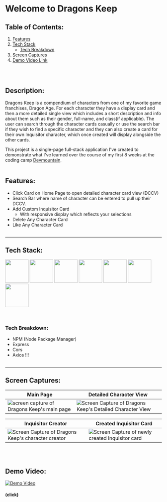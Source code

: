 Welcome to Dragons Keep
======

## Table of Contents:
1. [Features](#features)
2. [Tech Stack](#tech-stack)
    -  [Tech Breakdown](#tech-breakdown)
3. [Screen Captures](#screen-captures)
4. [Demo Video Link](#demo-video)

<br></br>

## Description:
Dragons Keep is a compendium of characters from one of my favorite game franchises, Dragon Age. 
For each character they have a display card and then a more detailed single view which includes a short description and info about them such as their gender, full-name, and class(if applicable). The user can search through the character cards casually or use the search bar if they wish to find a specific character and they can also create a card for their own Inquisitor character, which once created will display alongside the other cards. 

This project is a single-page full-stack application I've created to demonstrate what I've learned over the course of my first 8 weeks at the coding camp [Devmountain][dev]. 
<br></br>

## Features:

- Click Card on Home Page to open detailed character card view (DCCV)
- Search Bar where name of character can be entered to pull up their DCCV.
- Add Custom Inquisitor Card
  - With responsive display which reflects your selections
- Delete Any Character Card
- Like Any Character Card
<br></br>

---

## Tech Stack:

<div>
<img id="JS" src="https://lh3.googleusercontent.com/pLZhTBUwkC-pMiz6QsCmgKJoKGkhATslZydF9Z3PBc8fRenB-aC-QAvoMcgpBJhggK7pAaGJETziQwhUqGRGvhKMszXNblG2kPVuIMQV0ZV7RhJrgb3s6cjo72QpKGqddGJasByOQPt5_dnMGaszw-ckg0wtlXpMUHLy_O53LHAbqOdvW6O3ZINzHaJWA50phvFDBrv-k8hOkR8djfLVEWVbietAB0OlCvZp_ZVToTXfJMdhg35hl42jmGKwNntjaPxoUTdvdHJ0W_mtLOUSjU_uSsxy3Qum9_l4X_8MLZQ_-5_qzOdTk7YjDJeRZzAlZPzm0FB-6welwihSE18bPJBfTPZwUaBLGygThER9LzXAlxxoe-UZQ5OKMj60sq0dRgzFtRxlDZUZFLq6QWM8BHJgQYI110d1cVEIruEuWAQdt5hKesJig3uc286tFcfmpHTm8Bly48OFKvuC5hAkPkgvLJIu_f4zimWEw3Vv0eXCf4nrwwkI6thRoEJ89cbpBgTW90uA2p8cIzOROYWO2AKD6iQAFAfo-ucEN6IIRZs7I-qhHc6ZOCp0otLPcSAyha3Fdy-zrS-egxzbecFdVfvtsbig6sIr0xmkNrIfsc9KenVHenywpJ1XV2Jaluw7MI5U7dz_f6IDK0PWxQIIahMwI_bXGG-zji33dB-MRXAYeeI34kJoBPT7itwUPThNf53upb2nOjw_BtBWGP45AvUUNVohWKoJVvpkuAcuSJ-vBPwkjiibLja0jViM6IdMGZeYVe95EbLK_IqM_ikpH5uXQQkhB6nI6_Xm0Q03M6-uqho0C1p9LWO_BgxqENUsZeftnJArKV2yGDSCflkoIDzzTDmMbJXZeySufOec70UpDpzygXPHusHFiZF7itwY0hrdmPRviRXxuAa5xQjyQqhfnQUE9Jjp3vliAMkfHlng=s228-no?authuser=0" width="75px"> <img id="HTML" src="https://lh3.googleusercontent.com/yFRuru5ai9GnAkc7IyyrPbhhpxy8WVaFh_9nfywf5wliNo641ZsGzyIdv2QhhnJxxCwlye4CYiRoW3pJIJQkC0odxagSdarNojtdazZvbW2zfmZaqvf0_UC_YoMi9XDAv1pR-nMTRZu0O-loyBCn5-j7AuffeV2-9ikoEiFRoTaYsXgFjsIwyOTrm8tJX8AUG2LI9OlgvZmYd0cNL-sZXBZyz2in8YXLmQu0epmLnJHFG6odFLUtvgpXJhGjiXsHjxIDXAhNovQ8XWFwIDYTA_4onF4MUSKGZvgn1VSYxnAz9rwfNt5Er_rK7Yj-8PsdvhQA46TTlnq4Jc7GOGXEphn9fMKDShrFcixYfmmurWLaoIktXcG2wVKTYwzYeB1KOe5z89pE8uH4aGgc-W0-V-0ysTjyK9kafXgHbIhfMliDJuFUvBnAwyL2GXZ-8wDZ2w80ih1Q5rrn2gcVJIgTOukf8hx9wCZQN45iOQGSsrnv7nQrMoQ9gSLj98NGbUqtdc6_4oe35_J1ZdKrrI7e5_Yb7WO462KU2FPHPEEqNBC5ffgE04teOGp33U8ju2OxLnukZWefirqxC9DGhF3IVCaXyANETosxpQ9G1W2tFZQa28ufJlDjTwSoGqSBHKuBguoovxItcaHyFq5kf2V1QLM-Rc-nWi6T-JPZQn4CmShLnLK0g3WZM2w77YHt1jNPZMm2BD1pi9kEYGCCB3MTCwCty4xpJ-Cf83Nr7j3L9A0jwbN4sa6ybSwKVWknCCv0J-wNASy-HeM5MQUrtErTN9xZk3e5GKK0oTO_Os1ZcXpp5-Vt9_aKuqLWNb6oaw9YK8dhOezcxwvARZZmD76zTEl29o-gwTx7cKUcfgW_vEw6R1eH7VEZWsaMXd3CkayD1OjsXiKElKLeeUlqx0WYmyni8SDOuGvP1w-xeg1QjjF-=s228-no?authuser=0" width="75px"> <img id="CSS" src="https://lh3.googleusercontent.com/0WFrF-8UEP0EmxgoER-45HfVk1DIwmKdr_k6-c5hLL-fevZ64huqaovCALQ3ltB2uMhOctxo2sNG2t-MdQhoqdhithBBDMJd4DIZeNiOmZlNFeDcdVq6aSFdHAlUtmIMrsZUFnWs7l1aGR2CKqevLEGlKgnMJpDn9dAlLfioz48tXFaQXoVSKymYQ1Ktx3cMTQPr5Q9O94H3ufVtmmP1wWMVVo0lU_v6YI0I0IycrYdh4bnC6lmGJG0zMdDNjhGy-4msgWgIrop_QB5W_dZE5iP-8H7qWwU2aJHsLkcb1EWvwogxghU3CdC9uRvP3-GmbwKqVun_mVrdn7dJDFUXdTt9rK-sV2015XWCYdMnl63cdx2xFXqrz9jVLQzhG-sG6hk1KVfWVWoZxR_czk7erD6UJkCgLbcwtykigjTAlfm7d64GHM2msFsTzCenhoTppJYJXm0P9JpoHX7G296bGL8FNpm9D9Rj4dkeFOcST8TN8TW8UEBuV8Nn3S-tlxgtPgaC0k5pwQlfpkTlAbIrbC4m8j1PEAiDUplGuLv8rZio0h0Eo28bQDyvIoSCOrhq6cWVSIsfKc8_u1g9jHdffUJNCi58ZmlMisgD5OGJHn5_iJGt89TW0PI6J4jHuIOmYPMKdwATOr_1LEw2GelENfr1TkPf5Da0Cetqav7BH3UjaaC0oJajC0BDGZJcX6ntaScjs2Nozx3DejPtjStklxCEKwoNbTgNQUhnRP4VNtmoT0CLIT_03FMJprLM5y_Lapy2OWUNwZTQHyYna0uuTaJdKPX1K6gIa5J6hsDUv3C5Oq45LyMXQ5roRoLs3CMK9oEnVrnInaEsnZfrZyKD63yC2uJb3PjeKawGCgOAkGh8GZu2YunRxPxldsyk9DG_QurAldTol7HmpV7SpC4GwnN31yC2dTw7YXyMkTbpQhT_=s228-no?authuser=0" width="75px"> <img id="json" src="https://lh3.googleusercontent.com/ZX11etEgrNEGxFaBGt0GRXGKYeTtDc6vDcLskSoDDSMIEwr7NyxrZ4_a-8gGTeC9txqQ8oeNZ0MUsvJt-HDL2T-8H53kgV4IXYOXphPG38_1HHINqgjx4qvBgnNWQi_C27Ckr-8LgjTcwPd22MEUhMTuiDTL0wi3zT3-FB-iAYAxOEJkRAjbpUG4dkXmqrbmDaEQMqB9ytoKrtU3jt4NTZ1dQ0VpnT5LbWFIeUvi1HLkzvjP838lOWBh9aNeOGwFMkUZN8ZC3T-8QuuIcFbBf6uCTkbMRv3m8w7byKAG6qs_hpKoy_s3fvNVstTSFL6wxa3xMvbU9IgEkyujb7HjAKJbHU5f3suCt14y0vEl4qKKXgJxHyyRmXn36qvic7Lh7uqVuaZIH7SWzU1itl3wKixSD4souGgRFXhLyqIKm2Y6OxzM9aAn1GjbJWkJI6LIbMV9_rHLuk7EJYuI8KWaqtMFaohcdz4eN18iRSQ3srM_NQlIsBI37PaT3JlRZa8z_Tv-S4EY_6xcgg1JuEk5zvU-F8OcIDCu8KI4rreT8A-O0IteW8swzrC0Gw-PB0mE-eeYSMMI6uRtt5VybgpAhvW_l9FeP5wBbp2JYLvehimINlIhlaz3DkBrK6PA8R1RESoR_eu5PytZrggXGEsOfDWc2n6OqN0zw1ncLmnsIBWxQpMCKu2pCnELD1zN3KMmIfLQIH62QGx8mr6qy3tMPOqdG8UjE8RYfbNWmTHeu8NvKS0n4BjoPxRG_1vUpR3UWP7f0qK2VVLziroQYlRPy5vtRNnizEqKRPh3VjvLAliC1A-Tu6Xse6ddeDTC8-z9smIW9EYSNsGbOS0roBWQugx-jhPJ4opklCvD7MI1Stp-pRKuXX4Vm6k-wd-zbMRvKWwGaNlwCvU8KtI5A7dUbHVXB11fozlOwWWLQK_7EWW3=s228-no?authuser=0" width="75px"> <img id="Axios" src="https://lh3.googleusercontent.com/jEcNXI7-lT1uliE8_a4GR-xvl9H7CGn18G32rgdeJftDXn5t_IbRnb1fcYhMLut7jZ6JCzO9oIJNSfhHiiR2qj7HnnHHXV2ISSFmBXKS0Y01jQvtfu8we_sHqmT4t4g2CNGu87g-sY8iZtS2KeFgIIxcK4FLd-mHi031fVY2K1Q0NGRHJ85ferpfR_qVRYfhz_2_WtAHmT1jcFuXVYAZsLWPwLiZoOFaZHjtNMZUuvQGBXDMOzSfhd8D7sFPKAjtqmhF7tBMarVMQc14QkrZwlMmj5fp_aDFs87VRqYAi1wLoq-uCpDIgBgVSNlhBodqGqd9Wt70wKJlpfaUBEF27xjHOZTSeWPNbWZiv6RZW9bYPL0blgZQsdt4OhDMALo8behoi3viTXbol7x6cGJZmIf-x-Pcnm-Kq3I2u3uF1YJVAI3YqwS0y_nwIuQftCXsJsc08AZ1HN-3AkygrCaVXV7ERJUh7F4A9gDWIfCPl3jMzeO6jRjSanms-kvmFAQ2vFuhoQvX5uC32gE15YpFNkiBl2Vv3k-HNPnFbdKIVIbalUm9bAkd-7sD-rpjWSugCIkt-phjI5ELrlqmEp8ICqRvr1VlZBqwHdoc1szt_eBqT8egHO_uyip4LLAXrSwnfVoV1oamFawBqPoHunMQ0mYS_h6T9yglMb2ygFy3EIF7TzR-9d68HU8qqCopbQN0yFMd-Fi6h4yoYmymmZl_rscFr5DdgThGwJFUIHO5hMMHUS7lV66LBPFCTbj4i3F6mPT6U8J53Ny9uT6H4v_TLHEB_oAbf_VPwd6iEyZ38m_MqYA5w0SXQLSQaZY5nGJBpVAKxkFgXu_cT3LU5YPCJNWsetzrQ087T0hpF4QsXbgY1p7KK25KMnLS0Zkoa6fY5n_sX43c4bp9gNOvgJhspYj2EvKVO1ZibWeHWOS7bIKv=s228-no?authuser=0" width="75px"> <img id="NodeJS" src="https://lh3.googleusercontent.com/gyA515ythOKlzBDkbW4Ob7JpRj8-juTHVIxZ1-XMXGXDAlqMfoZkZZwJLGo28hvkjOo_jz_B0Vfvk3QhF0cknsqLzv7BYMMSdfCQJ-Ny-mljgJaXnMpsDMbKfwJeXvlgX5mBp7AnzNnYPmQhFn7amSo17xhL3R9EfQbFvTKu9VvjsC2B8nK8WBEIPOcVtX37sVSdavpaFiqVLwrd5K6f-c5A9nE_YwJ1hPHWD1FJEiYFuPUo8YH7QN5nV2_h8pElEQNR-0_oMkP9MRPiHP48ytlDn--eqXa3JKL6q1UXclKktyPxf2MAzPshbfQBA5oN0E80YLpzUrvCvMQwSGX1gEkW7QK-BWzOj6GGF1BbEEYECrQdw7lkPoGvFSTpcjvwQ34C3tCgi1E6k0FmN8QnU3Kqt7To2PgM2TfvbvBEMJAkLFLoFxOfjp3zwFYNWIBpCC3Onq_7EBEaTcwcD2tZqHOkNyipnbDj5c2RPpCSu5WpDxgS2Q1PaUJivmBLMCUVCQcGQdq0-96_M_PNAZNygTHu0s4TkPu5Go-k9vXTdn_rXg-7Jwx3VDrFrQ9kowMKbS-wNZZljKHbQPQDFeXYDOmQpJ5EjGoUaEbTLaJR9Fj_DrqUSR4zNGvg8JOp9_NSCrqcTx9y0crt4YphUCE5ienFtBULVqzOj3aKTPQfkJdckt2GiLTp3Kg9CARWOH2C_wxecutnUDPF-W32aFiqo3uELfT_g3jEJzYBdtx2zOExn-TB5navS-znrvHxFxYlmx4RHt2r7ozLDyiv7LMtyJ_JVXjkxRIjkTNkdqTJ7JDke0jTzGHI0aMeAaMzFVk2wbhrN8APmHG-Xt4LagyItmRBi6wZ2oXlttbWuhiJcnGJpn0vsDkw3pbZYYuTvf-euFm3s-uZ3dABOx-dkIO-5TJWI1gtQdR6N1FZF4IsaWGx=s228-no?authuser=0" width="75px"> <img id="NPM" src="https://lh3.googleusercontent.com/BOLR_riuJA8DZfJWreyIUETDugkCDIsjh7hhiAYUyQeuxyYj8US9vQ3U0IkTcE3J1DgTqLsoJ9-L9QF6pmuPADjJzs_GT-BWqauyol0ZLvQPT_zLhYhc6kSCEQ1BOr6an-JBcqBrRQ6eJXWDKD10cEQ9kHACHbs-n0IvzisAo2XQvf2XX7SMDOE40xcBrqUU7J0DnYS4lNAIR3C3_f7HTAa_BM4yMZipA7RaJRONsXBX10AJ0bRHhlYwqeaF1j-hGWCgXVxrjfNbhKphXiZSwrp5jA8ZoqUznli1xt3KoVlBxcQtfVewjp-SNZtLsKssOEzOLh7JcYIps0JyvUGWgozxMRYJ6fLkAie9TwcMfT0uzJEGvGXwuGhmsnZYRvxeS6LlJ8t5TRS6ohuJgUpq4Pe-Ky0OHBadwg5uZB4XNH_37x_VpxDxGOWhwrbR4VkG4yYhOoRrgPetKC0sVWIZ60LlhQJYrtRwYpKGlUSyOORNZ4CTaOcW572M0qoT35lNvfx3cVNvLe5yWmNzimFjnm1qssdgGCF2wuC13XZBXXzNo1m-WkwEjUy3NP4FJVpGcVz08Rdru0YRNmtqg4aZfIZN2IGJ1pH5jWMP1PR0fzJWbTn5Oow2gMAkEGu5p8sXE3xcmGH0_i3sCUY-S5eh6nXDHJRm7U7wzRuhvVTJ2QEDBOozgod_CYWfO6jEEt-aphNKSfkfc1Qu8UR7RqakZonw239eCPOOADwx6eVa06a6ZYlnP92WUtYXR_nWymjpZG_JkcFbJi3ilIU7l7CGZqxgw0mqHH9Pr-Msn6Jd2vITTqEU0LaC9Py8Sav1IAwkHMvoxVu2cXe4129yOpcKMyABwLwfCZnGkTulYrosjlWn0mX26yaLO2-wgkjD0KWanYALg6678Of12bw_4lErF6AKThFtaxvhPdsmNwyMetg2=s228-no?authuser=0" width="75px">
</div>
<br></br>

### Tech Breakdown:
  - NPM (Node Package Manager)
  - Express
  - Cors
  - Axios
  !!!
<br></br>

---

## Screen Captures:

| Main Page | Detailed Character View |
|--|--|
| ![screen capture of Dragons Keep's main page][Main Page] | ![Screen Capture of Dragons Keep's Detailed Character View][Character View] |


|Inquisitor Creator | Created Inquisitor Card |
|--|--|
| ![Screen Capture of Dragons Keep's character creator][Char Creator] | ![Screen Capture of newly created Inquisitor card][Inq View] |
<br></br>

## Demo Video:
[![Demo Video](https://lh3.googleusercontent.com/pw/AL9nZEVG25ySuWmm3golE1-WHsGVOTR5xEWPk1-AHTWLIaNow7CNzISAlgNWHIu3r_IB9EGDuJd4PDgEELzuj4ieRn6oYMDFp9-0PT1zZJKrjyns66vC8BugEb5uAIxd2Wazl1Zc0R8UlzrXUuwvfsBC5ucZ=w1153-h642-no?authuser=0)](https://youtu.be/oBbiBo4XeeU "Project Demo | Dragons Keep")
#### (click)
<br></br>


[Main Page]: https://lh3.googleusercontent.com/pw/AL9nZEXhcua_7L3siRK29mhri-GAj40J5QiEC4mgtEQgqKmPbIa4EPgMpeG9WZxT-5SlKZS-oFttbpauCHLa19kXVocmS3ARWrJwdRUVTmMFi1mThvyAaqmL_8lYBLWLjjr96gJjJ5sFskOR4qGShEn2ezpD=w1180-h662-no?authuser=0

[Character View]: https://lh3.googleusercontent.com/pw/AL9nZEWCKQBMCzZd6FBcv7h7t-OE8qAKyYzUySnZbSvK5DJ5GNNUw_QmfjnD6zY3TDX-Emj8Hy1XKSjebe1pTynHFzjZzVtdISivrQoXIQW_3SdvpfHU3UCSPHiZKskOJ4mS_U_HeNnJ8ZSljazs_SOm9E5I=w1180-h655-no?authuser=0

[Char Creator]: https://lh3.googleusercontent.com/pw/AL9nZEVpJoP78_c_ZDc5CuXkldeVvOLJDk38RyH_5xrVQcaeIXpry5ocQY18xHmn9iw6D3kZYyTreJUoEnAI92wXsVA08dM-gvmd5EXJFuS50fab5JYRZxQELpUiHDTKtouqvDuhuk9Sa-fgvgInrmGoJhEV=w1180-h655-no?authuser=0

[Inq View]: https://lh3.googleusercontent.com/pw/AL9nZEWamDdhv1nBXmfCZNbg3pbhESyep1XyBtxEq9rjBQaCdMV30hMPqJjDBO9X3pJMoQYeU5PruU9AjeCwsBVOgy8t0yRTesaNl6M221saJoLA92VOCpQL9RD0LbaewKQrj-Q8HlRTjFp4RLozfWEk0MVT=w1180-h655-no?authuser=0

[dev]: https://devmountain.com/?utm_source=adwords&utm_medium=ppc&utm_campaign=GoogleAds%20-%20io0_DevMountain%20-%20Struck_Brand%20-%20CON%20-%20CPC&utm_content=570690892069&gclid=Cj0KCQiA7bucBhCeARIsAIOwr-9jiQpL40Z1josMKjNskRtK_TzSSGVB_zedqTIwMHZTt0Hnlt7Y9uoaAnprEALw_wcB&utm_id=12310006501&utm_term=devmountain&campaignid=12310006501&adgroupid=118484441918&adid=570690892069&hsa_acc=7536270230&hsa_cam=12310006501&hsa_grp=118484441918&hsa_ad=570690892069&hsa_src=g&hsa_tgt=kwd-300980390522&hsa_kw=devmountain&hsa_mt=e&hsa_net=adwords&hsa_ver=3

[JS]: https://lh3.googleusercontent.com/pw/AL9nZEVkcZ67mhUfyUQWel_nuFiH-VZSbHU7uKu6INxpIeG9R1LFX29Z321Vd6WthbENdJK26cGouVyrbA3WU6Bv8KpHZikov3PAeFbvVC-Qx3vMixEpy7IpYsSfmptHJdfkDI1GGVmY7GysZjULSeMa5CCb=s275-no?authuser=0

[HTML]: https://lh3.googleusercontent.com/pw/AL9nZEXxRjAjNhQBxz_1vn4sUtHfuLkG_D5PID000vAG__1HqTIVqsFeodoGkFhT0kPqYene8e1UAUyXmM7BAPS4ukzYS660XFw_GeH21lCS0Sfq6Urg2ZrWun8bc6tSVsc5Hn1tRItfvF7M7Y7EQHE8YxYN=s274-no?authuser=0

[CSS]: https://lh3.googleusercontent.com/pw/AL9nZEVjBzv2aT8HIDgcHZnHiiPTbxJ-ehlsvbz0HOIgu-8pVYRTrAi2p4rT6vPXzl7NlLlcpIO-mF_7JMYWuQhUu3GFSmsKTvHrZ9nqrvmW96kNyE4EMMOeMVPqzbMgnE0g45fpmoEoCZ7chJXNl9iqum7N=w275-h274-no?authuser=0

[JSON]: https://lh3.googleusercontent.com/pw/AL9nZEWUt2u9JZv7RQ7uJ1v6O1rKxeLm_HOXwuDdIHYKAH_CSinaWge9YgqOF896kSuVvYk5CYKpzKMhKtqYeoZzbBxv3AYnkxDoSPwBG2Q3UZwaDcRP-KGeTefD8HwQvi4e8NK_KYSZfc7WrvTV7r3QWRb9=s275-no?authuser=0